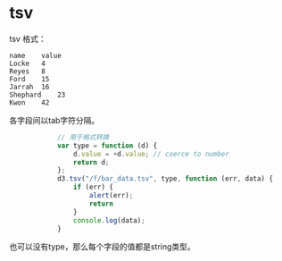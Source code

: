 # tsv

tsv 格式：

```
name	value
Locke	4
Reyes	8
Ford	15
Jarrah	16
Shephard	23
Kwon	42
```

各字段间以tab字符分隔。

```js
			// 用于格式转换
            var type = function (d) {
                d.value = +d.value; // coerce to number
                return d;
            };
			d3.tsv("/f/bar_data.tsv", type, function (err, data) {
                if (err) {
                    alert(err);
                    return
                }
                console.log(data);
			}
```

也可以没有type，那么每个字段的值都是string类型。
